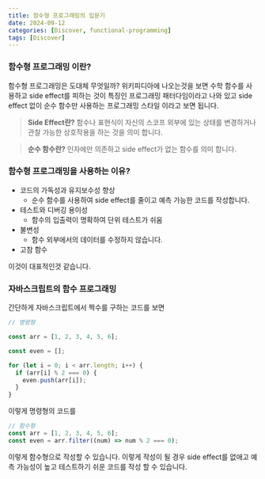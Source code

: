 ```yaml
---
title: 함수형 프로그래밍의 입문기
date: 2024-09-12
categories: [Discover, functional-programming]
tags: [Discover]
---
```


### 함수형 프로그래밍 이란?
함수형 프로그래밍은 도대체 무엇일까?
위키피디아에 나오는것을 보면 수학 함수를 사용하고 side effect를 피하는 것이 특징인 프로그래밍 패터다임이라고 나와 있고
side effect 없이 순수 함수만 사용하는 프로그래밍 스타일 이라고 보면 됩니다.


> **Side Effect란?**
  함수나 표현식이 자신의 스코프 외부에 있는 상태를 변경하거나 관찰 가능한 상호작용을 하는 것을 의미 합니다.

> **순수 함수란?**
  인자에만 의존하고 side effect가 없는 함수를 의미 합니다.


### 함수형 프로그래밍을 사용하는 이유?
- 코드의 가독성과 유지보수성 향상
  - 순수 함수를 사용하여 side effect를 줄이고 예측 가능한 코드를 작성합니다.
- 테스트와 디버깅 용이성
  - 함수의 입출력이 명확하여 단위 테스트가 쉬움
- 불변성
  - 함수 외부에서의 데이터를 수정하지 않습니다.
- 고참 함수

이것이 대표적인것 같습니다.


### 자바스크립트의 함수 프로그래밍

간단하게 자바스크립트에서 짝수를 구하는 코드를 보면

```js
// 명령형

const arr = [1, 2, 3, 4, 5, 6];

const even = [];

for (let i = 0; i < arr.length; i++) {
  if (arr[i] % 2 === 0) {
    even.push(arr[i]);
  }
}

```

이렇게 명령형의 코드를

```js
// 함수형
const arr = [1, 2, 3, 4, 5, 6];
const even = arr.filter((num) => num % 2 === 0);
```

이렇게 함수형으로 작성할 수 있습니다.
이렇게 작성이 될 경우 side effect를 없애고 예측 가능성이 높고 테스트하기 쉬운 코드를 작성 할 수 있습니다.